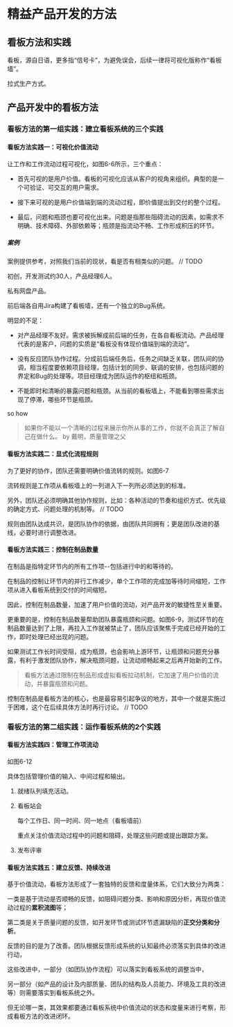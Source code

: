 # 精益产品开发的方法

## 看板方法和实践

看板，源自日语，更多指“信号卡”，为避免误会，后续一律将可视化版称作“看板墙”。

拉式生产方式。

## 产品开发中的看板方法

### 看板方法的第一组实践：建立看板系统的三个实践

#### 看板方法实践一：可视化价值流动

让工作和工作流动过程可视化，如图6-6所示，三个重点：

- 首先可视的是用户价值。看板的可视化应该从客户的视角来组织。典型的是一个可验证、可交互的用户需求。

- 接下来可视的是用户价值端到端的流动过程，即价值提出到交付的整个过程。

- 最后，问题和瓶颈也要可视化出来。问题是指那些阻碍流动的因素，如需求不明确、技术障碍、外部依赖等；瓶颈是指流动不畅、工作形成积压的环节。

##### 案例

案例提供参考，对照我们当前的现状，看是否有相类似的问题。 // TODO

初创，开发测试约30人，产品经理6人。

私有网盘产品。

前后端各自用Jira构建了看板墙，还有一个独立的Bug系统。

明显的不足：

- 对产品经理不友好。需求被拆解成前后端的任务，在各自看板流动。产品经理代表的是客户，问题的实质是“看板没有体现价值端到端的流动”。

- 没有反应团队协作过程。分成前后端任务后，任务之间缺乏关联，团队间的协调，相当程度要依赖项目经理，包括计划的同步、联调的安排，也包括问题的界定和Bug的处理等。项目经理成为团队运作的枢纽和瓶颈。

- 不能即时和清晰的暴露问题和瓶颈。从当前的看板墙上，不能看到哪些需求出现了停滞，哪些环节是瓶颈。

so how

> 如果你不能以一个清晰的过程来展示你所从事的工作，你就不会真正了解自己在做什么。 by 戴明，质量管理之父

#### 看板方法实践二：显式化流程规则

为了更好的协作，团队还需要明确价值流转的规则。如图6-7

流转规则是工作项从看板墙上的一列进入下一列所必须达到的标准。

另外，团队还必须明确其他协作规则，比如：各种活动的节奏和组织方式、优先级的确定方式、问题处理的机制等。 // TODO

规则由团队达成共识，是团队协作的依据，由团队共同拥有；更是团队改进的基线，必要时进行调整改进。

#### 看板方法实践三：控制在制品数量

在制品是指特定环节内的所有工作项--包括进行中的和等待的。

在制品的控制让环节内的并行工作减少，单个工作项的完成加等待时间缩短，工作项从进入看板系统到交付的时间缩短。

因此，控制在制品数量，加速了用户价值的流动，对产品开发的敏捷性至关重要。

更重要的是，控制在制品数量帮助团队暴露瓶颈和问题。如图6-9，测试环节的在制品数量达到了上限，再拉入工作就被禁止了，团队应该聚焦于完成已经开始的工作，即时处理已经出现的问题。

如果测试工作长时间受阻，成为瓶颈，也会影响上游环节，让瓶颈和问题充分暴露，有利于激发团队协作，解决瓶颈问题，让流动顺畅起来之后再开始新的工作。

> 看板方法通过限制在制品形成虚拟看板拉动机制，它加速了用户价值的流动，并暴露瓶颈和问题。

控制在制品是看板方法的核心，也是最容易引起争议的地方，其中一个就是实施过于困难，这个在后续具体方法时再行讨论。 // TODO

### 看板方法的第二组实践：运作看板系统的2个实践

#### 看板方法实践四：管理工作项流动

如图6-12

具体包括管理价值的输入、中间过程和输出。

1. 就绪队列填充活动。

2. 看板站会

	每个工作日、同一时间、同一地点（看板墙前）

	重点关注价值流动过程中的问题和阻碍，处理这些问题或提出跟踪方案。

3. 发布评审

#### 看板方法实践五：建立反馈、持续改进

基于价值流动，看板方法形成了一套独特的反馈和度量体系，它们大致分为两类：

一类是基于流动是否顺畅的反馈，如阻碍问题分类、影响和原因分析，再现价值流动过程的**累积流图**等；

第二类是关于质量问题的反馈，如开发环节或测试环节遗漏缺陷的**正交分类和分析**。

反馈的目的是为了改善。团队根据反馈形成系统的认知最终必须落实到具体的改进行动，

这些改进中，一部分（如团队协作流程）可以落实到看板系统的调整当中，

另一部分（如产品的设计及内部质量、团队的结构及人员能力、环境及工具的改进等）则需要落实到看板系统之外。

但无论哪一类，其效果都要通过看板系统中价值流动的状态和度量来进行考察，形成看板方法的改进闭环。

